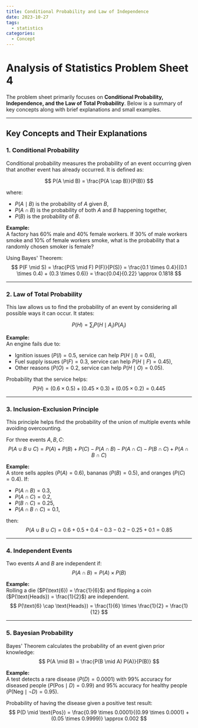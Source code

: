 ```yaml
---
title: Conditional Probability and Law of Independence
date: 2023-10-27
tags:
  - statistics
categories:
  - Concept
---
```

# Analysis of Statistics Problem Sheet 4  
The problem sheet primarily focuses on **Conditional Probability, Independence, and the Law of Total Probability**. Below is a summary of key concepts along with brief explanations and small examples.

---

## Key Concepts and Their Explanations

### 1. Conditional Probability  
Conditional probability measures the probability of an event occurring given that another event has already occurred. It is defined as:  

$$
P(A \mid B) = \frac{P(A \cap B)}{P(B)}
$$  

where:  
- $P(A \mid B)$ is the probability of $A$ given $B$,  
- $P(A \cap B)$ is the probability of both $A$ and $B$ happening together,  
- $P(B)$ is the probability of $B$.  

**Example:**  
A factory has 60% male and 40% female workers. If 30% of male workers smoke and 10% of female workers smoke, what is the probability that a randomly chosen smoker is female?  

Using Bayes' Theorem:  
$$
P(F \mid S) = \frac{P(S \mid F) P(F)}{P(S)} = \frac{0.1 \times 0.4}{(0.1 \times 0.4) + (0.3 \times 0.6)} = \frac{0.04}{0.22} \approx 0.1818
$$  

---

### 2. Law of Total Probability  
This law allows us to find the probability of an event by considering all possible ways it can occur. It states:  

$$
P(H) = \sum_{i} P(H \mid A_i) P(A_i)
$$  

**Example:**  
An engine fails due to:  
- Ignition issues ($P(I) = 0.5$, service can help $P(H \mid I) = 0.6$),  
- Fuel supply issues ($P(F) = 0.3$, service can help $P(H \mid F) = 0.45$),  
- Other reasons ($P(O) = 0.2$, service can help $P(H \mid O) = 0.05$).  

Probability that the service helps:  
$$
P(H) = (0.6 \times 0.5) + (0.45 \times 0.3) + (0.05 \times 0.2) = 0.445
$$  

---

### 3. Inclusion-Exclusion Principle  
This principle helps find the probability of the union of multiple events while avoiding overcounting.  

For three events $A, B, C$:  
$$
P(A \cup B \cup C) = P(A) + P(B) + P(C) - P(A \cap B) - P(A \cap C) - P(B \cap C) + P(A \cap B \cap C)
$$  

**Example:**  
A store sells apples ($P(A) = 0.6$), bananas ($P(B) = 0.5$), and oranges ($P(C) = 0.4$). If:  
- $P(A \cap B) = 0.3$,  
- $P(A \cap C) = 0.2$,  
- $P(B \cap C) = 0.25$,  
- $P(A \cap B \cap C) = 0.1$,  

then:  
$$
P(A \cup B \cup C) = 0.6 + 0.5 + 0.4 - 0.3 - 0.2 - 0.25 + 0.1 = 0.85
$$  

---

### 4. Independent Events  
Two events $A$ and $B$ are independent if:  
$$
P(A \cap B) = P(A) \times P(B)
$$  

**Example:**  
Rolling a die ($P(\text{6}) = \frac{1}{6}$) and flipping a coin ($P(\text{Heads}) = \frac{1}{2}$) are independent.  
$$
P(\text{6} \cap \text{Heads}) = \frac{1}{6} \times \frac{1}{2} = \frac{1}{12}
$$  

---

### 5. Bayesian Probability  
Bayes' Theorem calculates the probability of an event given prior knowledge:  
$$
P(A \mid B) = \frac{P(B \mid A) P(A)}{P(B)}
$$  

**Example:**  
A test detects a rare disease ($P(D) = 0.0001$) with 99% accuracy for diseased people ($P(\text{Pos} \mid D) = 0.99$) and 95% accuracy for healthy people ($P(\text{Neg} \mid \neg D) = 0.95$).  

Probability of having the disease given a positive test result:  
$$
P(D \mid \text{Pos}) = \frac{0.99 \times 0.0001}{(0.99 \times 0.0001) + (0.05 \times 0.9999)} \approx 0.002
$$  